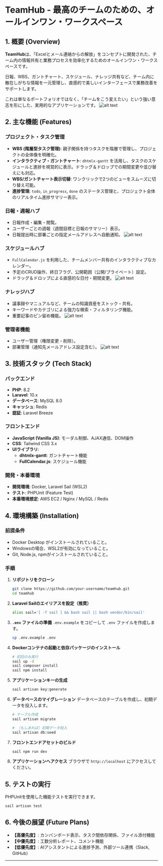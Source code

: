 # TeamHub - 最高のチームのための、オールインワン・ワークスペース

## 1. 概要 (Overview)

**TeamHub**は、「Excelとメール連絡からの解放」をコンセプトに開発された、チーム内の情報共有と業務プロセスを効率化するためのオールインワン・ワークスペースです。

日報、WBS、ガントチャート、スケジュール、ナレッジ共有など、チーム内に散在しがちな情報を一元管理し、直感的で美しいインターフェースで業務改善をサポートします。

これは単なるポートフォリオではなく、「チームをこう変えたい」という強い意志を形にした、実用的なアプリケーションです。
![alt text](Teamhub-er.png)

## 2. 主な機能 (Features)

### プロジェクト・タスク管理
- **WBS (階層型タスク管理)**: 親子関係を持つタスクを階層で管理し、プロジェクトの全体像を明確化。
- **インタラクティブ・ガントチャート**: `dhtmlx-gantt` を活用し、タスクのスケジュールと進捗を視覚的に表示。ドラッグ＆ドロップでの期間変更や並び替えにも対応。
- **WBS/ガントチャート表示切替**: ワンクリックで2つのビューをスムーズに切り替え可能。
- **進捗管理**: `todo`, `in_progress`, `done` のステータス管理と、プロジェクト全体のリアルタイム進捗サマリー表示。

### 日報・週報ハブ
- 日報作成・編集・閲覧。
- ユーザーごとの週報（週間目標と日報のサマリー）表示。
- 日報提出時に部署ごとの指定メールアドレスへ自動通知。
![alt text](weekly-report.png)

### スケジュールハブ
- `FullCalendar.js` を利用した、チームメンバー共有のインタラクティブなカレンダー。
- 予定のCRUD操作、終日フラグ、公開範囲（公開/プライベート）設定。
- ドラッグ＆ドロップによる直感的な日付・期間変更。
![alt text](calender.png)

### ナレッジハブ
- 議事録やマニュアルなど、チームの知識資産をストック・共有。
- キーワードやカテゴリによる強力な検索・フィルタリング機能。
- 重要記事のピン留め機能。
![alt text](knoeledge.png)

### 管理者機能
- ユーザー管理（権限変更・削除）。
- 部署管理（通知先メールアドレス設定含む）。
![alt text](divisions.png)

## 3. 技術スタック (Tech Stack)

### バックエンド
- **PHP**: 8.2
- **Laravel**: 10.x
- **データベース**: MySQL 8.0
- **キャッシュ**: Redis
- **認証**: Laravel Breeze

### フロントエンド
- **JavaScript (Vanilla JS)**: モーダル制御、AJAX通信、DOM操作
- **CSS**: Tailwind CSS 3.x
- **UIライブラリ**:
  - **dhtmlx-gantt**: ガントチャート機能
  - **FullCalendar.js**: スケジュール機能

### 開発・本番環境
- **開発環境**: Docker, Laravel Sail (WSL2)
- **テスト**: PHPUnit (Feature Test)
- **本番環境想定**: AWS EC2 / Nginx / MySQL / Redis

## 4. 環境構築 (Installation)

### 前提条件
- Docker Desktop がインストールされていること。
- Windowsの場合、WSL2が有効になっていること。
- Git, Node.js, npmがインストールされていること。

### 手順
1.  **リポジトリをクローン**
    ```bash
    git clone https://github.com/your-username/teamhub.git
    cd teamhub
    ```

2.  **Laravel Sailのエイリアスを設定（推奨）**
    ```bash
    alias sail='[ -f sail ] && bash sail || bash vendor/bin/sail'
    ```

3.  **`.env` ファイルの準備**
    `.env.example` をコピーして `.env` ファイルを作成します。
    ```bash
    cp .env.example .env
    ```

4.  **Dockerコンテナの起動と依存パッケージのインストール**
    ```bash
    # 初回のみ実行
    sail up -d
    sail composer install
    sail npm install
    ```

5.  **アプリケーションキーの生成**
    ```bash
    sail artisan key:generate
    ```

6.  **データベースのマイグレーション**
    データベースのテーブルを作成し、初期データを投入します。
    ```bash
    # テーブル作成
    sail artisan migrate

    # （もしあれば）初期データ投入
    sail artisan db:seed
    ```

7.  **フロントエンドアセットのビルド**
    ```bash
    sail npm run dev
    ```

8.  **アプリケーションへアクセス**
    ブラウザで `http://localhost` にアクセスしてください。

## 5. テストの実行

PHPUnitを使用した機能テストを実行できます。
```bash
sail artisan test
```

## 6. 今後の展望 (Future Plans)

- **【高優先度】**: カンバンボード表示、タスク間依存関係、ファイル添付機能
- **【中優先度】**: 工数分析レポート、コメント機能
- **【低優先度】**: AIアシスタントによる進捗予測、外部ツール連携（Slack, GitHub）

---
